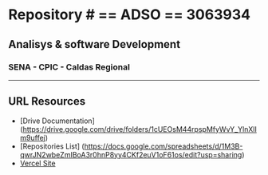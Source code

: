 # Repository # == ADSO == 3063934
## Analisys &amp; software Development
### SENA - CPIC - Caldas Regional
---
## URL Resources 
- [Drive Documentation] (https://drive.google.com/drive/folders/1cUEOsM44rpspMfyWvY_YlnXlIm9uffej)
- [Repositories List] (https://docs.google.com/spreadsheets/d/1M3B-qwrJN2wbeZmIBoA3r0hnP8yy4CKf2euV1oF61os/edit?usp=sharing)
- [Vercel Site]()